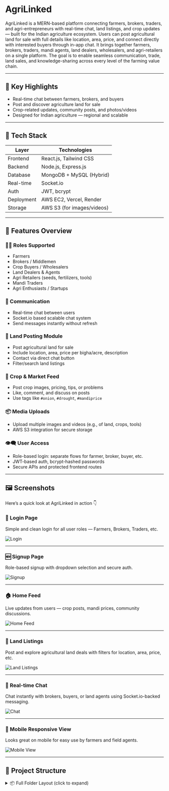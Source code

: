 # AgriLinked
AgriLinked is a MERN-based platform connecting farmers, brokers, traders, and agri-entrepreneurs with real-time chat, land listings, and crop updates — built for the Indian agriculture ecosystem. Users can post agricultural land for sale with full details like location, area, price, and connect directly with interested buyers through in-app chat.
It brings together farmers, brokers, traders, mandi agents, land dealers, wholesalers, and agri-retailers on a single platform. The goal is to enable seamless communication, trade, land sales, and knowledge-sharing across every level of the farming value chain.

---

## 🌟 Key Highlights

- Real-time chat between farmers, brokers, and buyers
- Post and discover agriculture land for sale
- Crop-related updates, community posts, and photos/videos
- Designed for Indian agriculture — regional and scalable

---

## 🧱 Tech Stack

| Layer        | Technologies                   |
|--------------|--------------------------------|
| Frontend     | React.js, Tailwind CSS         |
| Backend      | Node.js, Express.js            |
| Database     | MongoDB + MySQL (Hybrid)       |
| Real-time    | Socket.io                      |
| Auth         | JWT, bcrypt                    |
| Deployment   | AWS EC2, Vercel, Render        |
| Storage      | AWS S3 (for images/videos)     |

---

## 📲 Features Overview

### 👨‍🌾 Roles Supported
- Farmers
- Brokers / Middlemen
- Crop Buyers / Wholesalers
- Land Dealers & Agents
- Agri Retailers (seeds, fertilizers, tools)
- Mandi Traders
- Agri Enthusiasts / Startups

### 💬 Communication
- Real-time chat between users
- Socket.io based scalable chat system
- Send messages instantly without refresh

### 🧾 Land Posting Module
- Post agricultural land for sale
- Include location, area, price per bigha/acre, description
- Contact via direct chat button
- Filter/search land listings

### 🌱 Crop & Market Feed
- Post crop images, pricing, tips, or problems
- Like, comment, and discuss on posts
- Use tags like `#onion`, `#drought`, `#mandiprice`

### 📦 Media Uploads
- Upload multiple images and videos (e.g., of land, crops, tools)
- AWS S3 integration for secure storage

### 👁️‍🗨️ User Access
- Role-based login: separate flows for farmer, broker, buyer, etc.
- JWT-based auth, bcrypt-hashed passwords
- Secure APIs and protected frontend routes

---

## 🖼️ Screenshots

Here’s a quick look at AgriLinked in action 👇

### 🔐 Login Page
Simple and clean login for all user roles — Farmers, Brokers, Traders, etc.

![Login](./client/public/screenshots/login.png)

---

### 🆕 Signup Page
Role-based signup with dropdown selection and secure auth.

![Signup](./client/public/screenshots/signup.png)

---

### 🏠 Home Feed
Live updates from users — crop posts, mandi prices, community discussions.

![Home Feed](./client/public/screenshots/home.png)

---

### 🧾 Land Listings
Post and explore agricultural land deals with filters for location, area, price, etc.

![Land Listings](./client/public/screenshots/land.png)

---

### 💬 Real-time Chat
Chat instantly with brokers, buyers, or land agents using Socket.io-backed messaging.

![Chat](./client/public/screenshots/chat.png)

---

### 📱 Mobile Responsive View
Looks great on mobile for easy use by farmers and field agents.

![Mobile View](./client/public/screenshots/mobile.png)

---


## 📁 Project Structure
<details>
  <summary>📦 Full Folder Layout (click to expand)</summary>

  
```bash
AgriLinked/
│
├── client/                     # Frontend (React + Tailwind)
│   ├── public/                 # Static files (index.html, favicon, etc.)
│   ├── src/
│   │   ├── assets/             # Images, logos, icons
│   │   ├── components/         # Reusable UI components (Buttons, Cards, etc.)
│   │   ├── pages/              # Route-based pages (Home, Login, Profile)
│   │   ├── context/            # AuthContext, ThemeContext, etc.
│   │   ├── services/           # API calls (Axios configs)
│   │   ├── utils/              # Helper functions (validators, formatters)
│   │   └── App.jsx             # App entry point
│   └── tailwind.config.js      # Tailwind config
│
├── server/                     # Backend (Node + Express)
│   ├── config/                 # DB connection, cloud configs
│   ├── controllers/            # All business logic
│   ├── models/                 # MongoDB + MySQL Models
│   ├── routes/                 # API route handlers
│   ├── middleware/             # Auth, error handlers
│   ├── utils/                  # Helpers, constants
│   └── index.js                # Main Express server entry
│
├── socket/                     # Real-time chat server logic (Socket.io)
│   └── socketHandler.js
│
├── uploads/                    # Local media upload fallback (if any)
│
├── .env.example                # Sample environment variables
├── README.md                   # This file
├── package.json                # Root config (optional monorepo)
└── LICENSE                     # Optional licensing info
